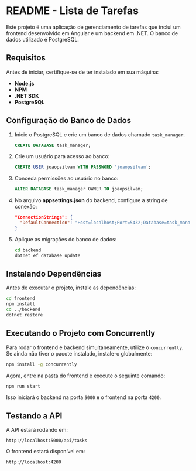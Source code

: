 # README - Lista de Tarefas

Este projeto é uma aplicação de gerenciamento de tarefas que inclui um frontend desenvolvido em Angular e um backend em .NET. O banco de dados utilizado é PostgreSQL.

## Requisitos

Antes de iniciar, certifique-se de ter instalado em sua máquina:

- **Node.js** 
- **NPM**
- **.NET SDK** 
- **PostgreSQL**

## Configuração do Banco de Dados

1. Inicie o PostgreSQL e crie um banco de dados chamado `task_manager`.
   ```sql
   CREATE DATABASE task_manager;
   ```
3. Crie um usuário para acesso ao banco:
   ```sql
   CREATE USER joaopsilvam WITH PASSWORD 'joaopsilvam';
   ```
4. Conceda permissões ao usuário no banco:
   ```sql
   ALTER DATABASE task_manager OWNER TO joaopsilvam;
   ```
5. No arquivo **appsettings.json** do backend, configure a string de conexão:
   ```json
   "ConnectionStrings": {
     "DefaultConnection": "Host=localhost;Port=5432;Database=task_manager;Username=joaopsilvam;Password=joaopsilvam"
   }
   ```
6. Aplique as migrações do banco de dados:
   ```sh
   cd backend
   dotnet ef database update
   ```

## Instalando Dependências

Antes de executar o projeto, instale as dependências:

```sh
cd frontend
npm install
cd ../backend
dotnet restore
```

## Executando o Projeto com Concurrently

Para rodar o frontend e backend simultaneamente, utilize o `concurrently`. Se ainda não tiver o pacote instalado, instale-o globalmente:

```sh
npm install -g concurrently
```

Agora, entre na pasta do frontend e execute o seguinte comando:

```sh
npm run start
```

Isso iniciará o backend na porta `5000` e o frontend na porta `4200`.

## Testando a API

A API estará rodando em:

```
http://localhost:5000/api/tasks
```

O frontend estará disponível em:

```
http://localhost:4200
```

